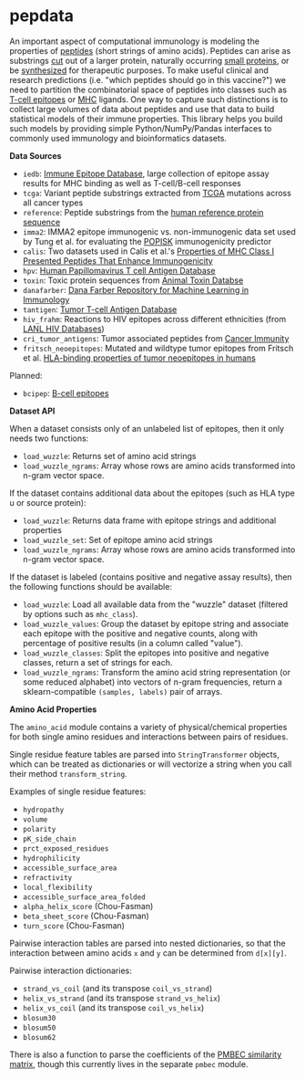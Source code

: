 pepdata
=======

An important aspect of computational immunology is modeling the properties of [peptides](http://en.wikipedia.org/wiki/Peptide) (short strings of amino acids). Peptides can arise as substrings [cut](http://en.wikipedia.org/wiki/Proteolysis) out of a larger protein, naturally occurring [small proteins](http://en.wikipedia.org/wiki/Alpha-Amanitin), or be [synthesized](micchm01.u.hpc.mssm.edu/dashboard/accounts/activate/e2b4804ac4d7e59dcff89a474d1971b8a36dff77/
) for therapeutic purposes. 
To make useful clinical and research predictions (i.e. "which peptides should go in this vaccine?") we need to partition the combinatorial space of peptides into classes such as [T-cell epitopes](http://en.wikipedia.org/wiki/Epitope) or [MHC](http://en.wikipedia.org/wiki/Major_histocompatibility_complex) ligands. One way to capture such distinctions is to collect large volumes of data about peptides and use that data to build statistical models of their immune properties. This library helps you build such models by providing simple Python/NumPy/Pandas interfaces to commonly used immunology and bioinformatics datasets. 

**Data Sources** 

- `iedb`: [Immune Epitope Database](http://www.iedb.org), large collection of epitope assay results for MHC binding as well as T-cell/B-cell responses
- `tcga`: Variant peptide substrings extracted from [TCGA](http://en.wikipedia.org/wiki/The_Cancer_Genome_Atlas) mutations across all cancer types
- `reference`: Peptide substrings from the [human reference protein sequence](ftp://ftp.ensembl.org/pub/release-75/fasta/homo_sapiens/pep/)
- `imma2`: IMMA2 epitope immunogenic vs. non-immunogenic data set used by Tung et al. for evaluating the [POPISK](http://www.biomedcentral.com/1471-2105/12/446) immunogenicity predictor 
- `calis`: Two datasets used in Calis et al.'s [Properties of MHC Class I Presented Peptides That Enhance Immunogenicity](http://www.ploscompbiol.org/article/info%3Adoi%2F10.1371%2Fjournal.pcbi.1003266#pcbi.1003266.s005) 
- `hpv`: [Human Papillomavirus T cell Antigen Database](http://cvc.dfci.harvard.edu/cvccgi/hpv/)
- `toxin`: Toxic protein sequences from [Animal Toxin Databse](http://protchem.hunnu.edu.cn/toxin/)
- `danafarber`: [Dana Farber Repository for Machine Learning in Immunology](http://bio.dfci.harvard.edu/DFRMLI/)
- `tantigen`: [Tumor T-cell Antigen Database](http://cvc.dfci.harvard.edu/tadb/)
- `hiv_frahm`: Reactions to HIV epitopes across different ethnicities (from [LANL HIV Databases](http://www.hiv.lanl.gov/content/immunology/hlatem/study1/index.html))
- `cri_tumor_antigens`: Tumor associated peptides from [Cancer Immunity](http://cancerimmunity.org/peptide/mutations/)
- `fritsch_neoepitopes`: Mutated and wildtype tumor epitopes from Fritsch et al. [HLA-binding properties of tumor neoepitopes in humans](http://cancerimmunolres.aacrjournals.org/content/early/2014/03/01/2326-6066.CIR-13-0227.abstract) 

Planned:

- `bcipep`: [B-cell epitopes](http://www.imtech.res.in/raghava/bcipep/data.html) 


**Dataset API**

When a dataset consists only of an unlabeled list of epitopes, then it only needs two functions:
- `load_wuzzle`: Returns set of amino acid strings 
- `load_wuzzle_ngrams`: Array whose rows are amino acids transformed into n-gram vector space. 

If the dataset contains additional data about the epitopes (such as HLA type u or source protein):
- `load_wuzzle`: Returns data frame with epitope strings and additional properties
- `load_wuzzle_set`: Set of epitope amino acid strings 
- `load_wuzzle_ngrams`: Array whose rows are amino acids transformed into n-gram vector space. 

If the dataset is labeled (contains positive and negative assay results), then the following functions should be available: 
- `load_wuzzle`: Load all available data from the "wuzzle" dataset (filtered by options such as `mhc_class`). 
- `load_wuzzle_values`: Group the dataset by epitope string and associate each epitope with the positive and negative counts, along with percentage of positive results (in a column called "value"). 
- `load_wuzzle_classes`: Split the epitopes into positive and negative classes, return a set of strings for each. 
- `load_wuzzle_ngrams`: Transform the amino acid string representation (or some reduced alphabet) into vectors of n-gram frequencies, return a sklearn-compatible `(samples, labels)` pair of arrays.   

**Amino Acid Properties** 

The `amino_acid` module contains a variety of physical/chemical properties for both single amino residues and interactions between pairs of residues. 

Single residue feature tables are parsed into `StringTransformer` objects, which can be treated as dictionaries or will vectorize a string when you call their method `transform_string`. 

Examples of single residue features:
- `hydropathy`
- `volume`
- `polarity`
- `pK_side_chain`
- `prct_exposed_residues`
- `hydrophilicity`
- `accessible_surface_area`
- `refractivity`
- `local_flexibility`
- `accessible_surface_area_folded`
- `alpha_helix_score` (Chou-Fasman)
- `beta_sheet_score` (Chou-Fasman)
- `turn_score` (Chou-Fasman)

Pairwise interaction tables are parsed into nested dictionaries, so that the interaction between amino acids `x` and `y` can be determined from `d[x][y]`. 

Pairwise interaction dictionaries:
- `strand_vs_coil` (and its transpose `coil_vs_strand`)
- `helix_vs_strand` (and its transpose `strand_vs_helix`)
- `helix_vs_coil` (and its transpose `coil_vs_helix`)
- `blosum30`
- `blosum50`
- `blosum62`

There is also a function to parse the coefficients of the [PMBEC similarity matrix](http://www.biomedcentral.com/1471-2105/10/394), though this currently lives in the separate `pmbec` module. 

